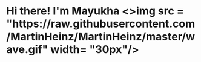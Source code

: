 <h1>Hi there! I'm Mayukha <>img src = "https://raw.githubusercontent.com/MartinHeinz/MartinHeinz/master/wave.gif" width= "30px"/></h1>

<!--
**mayukhasiri/mayukhasiri** is a ✨ _special_ ✨ repository because its `README.md` (this file) appears on your GitHub profile.

Here are some ideas to get you started:

- 🔭 I’m currently working on ...
- 🌱 I’m currently learning ...
- 👯 I’m looking to collaborate on ...
- 🤔 I’m looking for help with ...
- 💬 Ask me about ...
- 📫 How to reach me: ...
- 😄 Pronouns: ...
- ⚡ Fun fact: ...
-->
